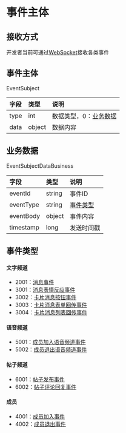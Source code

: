 # 事件主体

## 接收方式

开发者当前可通过[WebSocket](./websocket.md)接收各类事件

## 事件主体

EventSubject

|字段|类型|说明|
|:---------------|:-----|:---------------|
|type|int|数据类型，0：[业务数据](#业务数据)|
|data|object|数据内容|

## 业务数据

EventSubjectDataBusiness

|字段|类型|说明|
|:---------------|:-----|:---------------|
|eventId|string|事件ID|
|eventType|string|[事件类型](#事件类型)|
|eventBody|object|事件内容|
|timestamp|long|发送时间戳|

## 事件类型

#### 文字频道

- 2001：[消息事件](./channel-text.md#消息事件)
- 3001：[消息表情反应事件](./channel-text.md#消息表情反应事件)
- 3002：[卡片消息按钮事件](./channel-text.md#卡片消息按钮事件)
- 3003：[卡片消息表单回传事件](./channel-text.md#卡片消息表单回传事件)
- 3004：[卡片消息列表回传事件](./channel-text.md#卡片消息列表回传事件)

#### 语音频道

- 5001：[成员加入语音频道事件](./channel-voice.md#成员加入语音频道事件)
- 5002：[成员退出语音频道事件](./channel-voice.md#成员退出语音频道事件)

#### 帖子频道

- 6001：[帖子发布事件](./channel-article.md#帖子发布事件)
- 6002：[帖子评论回复事件](./channel-article.md#帖子评论回复事件)

#### 成员

- 4001：[成员加入事件](./member.md#成员加入事件)
- 4002：[成员退出事件](./member.md#成员退出事件)

<!-- #### 私信

- 1001：[私信事件](./personal.md#私信事件) -->
